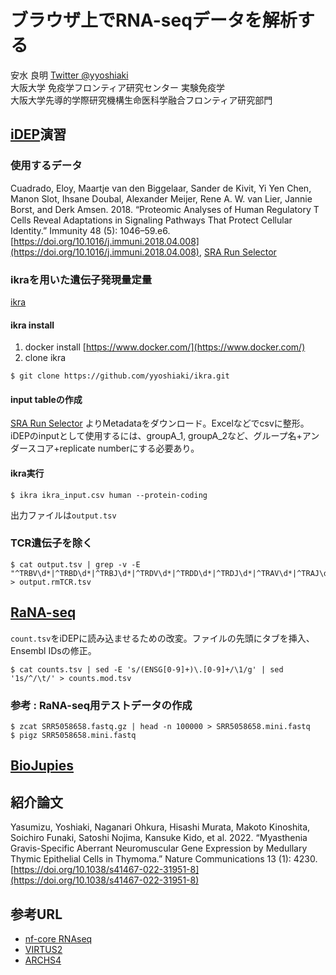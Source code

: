 # ブラウザ上でRNA-seqデータを解析する

安水 良明 [Twitter @yyoshiaki](https://twitter.com/yyoshiaki)  
大阪大学 免疫学フロンティア研究センター 実験免疫学  
大阪大学先導的学際研究機構生命医科学融合フロンティア研究部門

## [iDEP](http://bioinformatics.sdstate.edu/idep/)演習

### 使用するデータ
Cuadrado, Eloy, Maartje van den Biggelaar, Sander de Kivit, Yi Yen Chen, Manon Slot, Ihsane Doubal, Alexander Meijer, Rene A. W. van Lier, Jannie Borst, and Derk Amsen. 2018. “Proteomic Analyses of Human Regulatory T Cells Reveal Adaptations in Signaling Pathways That Protect Cellular Identity.” Immunity 48 (5): 1046–59.e6. [https://doi.org/10.1016/j.immuni.2018.04.008](https://doi.org/10.1016/j.immuni.2018.04.008), [SRA Run Selector](https://www.ncbi.nlm.nih.gov/Traces/study/?acc=PRJNA355160&o=acc_s%3Aa)

### ikraを用いた遺伝子発現量定量
[ikra](https://github.com/yyoshiaki/ikra)

#### ikra install

1. docker install [https://www.docker.com/](https://www.docker.com/)
2. clone ikra

```
$ git clone https://github.com/yyoshiaki/ikra.git
```

#### input tableの作成

[SRA Run Selector](https://www.ncbi.nlm.nih.gov/Traces/study/?acc=PRJNA355160&o=acc_s%3Aa) よりMetadataをダウンロード。Excelなどでcsvに整形。iDEPのinputとして使用するには、groupA_1, groupA_2など、グループ名+アンダースコア+replicate numberにする必要あり。

#### ikra実行

```
$ ikra ikra_input.csv human --protein-coding
```

出力ファイルは`output.tsv`

### TCR遺伝子を除く

```
$ cat output.tsv | grep -v -E "^TRBV\d*|^TRBD\d*|^TRBJ\d*|^TRDV\d*|^TRDD\d*|^TRDJ\d*|^TRAV\d*|^TRAJ\d*|^TRGV\d*|^TRGJ\d*" > output.rmTCR.tsv
```

## [RaNA-seq](https://ranaseq.eu/)

`count.tsv`をiDEPに読み込ませるための改変。ファイルの先頭にタブを挿入、Ensembl IDsの修正。

```
$ cat counts.tsv | sed -E 's/(ENSG[0-9]+)\.[0-9]+/\1/g' | sed '1s/^/\t/' > counts.mod.tsv
```

### 参考 : RaNA-seq用テストデータの作成

```
$ zcat SRR5058658.fastq.gz | head -n 100000 > SRR5058658.mini.fastq
$ pigz SRR5058658.mini.fastq
```

## [BioJupies](https://maayanlab.cloud/biojupies/)

## 紹介論文

Yasumizu, Yoshiaki, Naganari Ohkura, Hisashi Murata, Makoto Kinoshita, Soichiro Funaki, Satoshi Nojima, Kansuke Kido, et al. 2022. “Myasthenia Gravis-Specific Aberrant Neuromuscular Gene Expression by Medullary Thymic Epithelial Cells in Thymoma.” Nature Communications 13 (1): 4230. [https://doi.org/10.1038/s41467-022-31951-8](https://doi.org/10.1038/s41467-022-31951-8)

## 参考URL

- [nf-core RNAseq](https://nf-co.re/rnaseq/usage)
- [VIRTUS2](https://github.com/yyoshiaki/VIRTUS2)
- [ARCHS4](https://maayanlab.cloud/archs4/)
